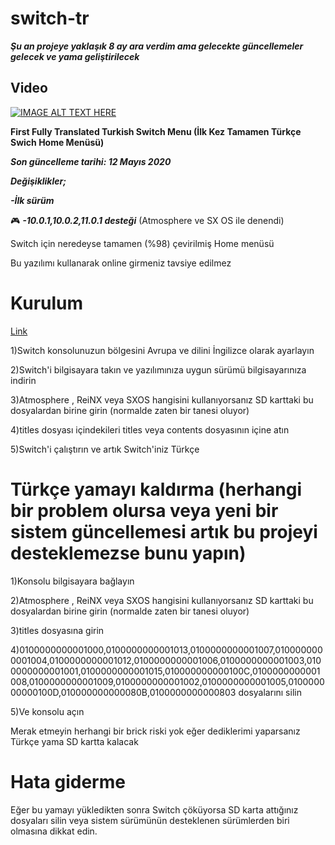 # switch-tr
***Şu an projeye yaklaşık 8 ay ara verdim ama gelecekte güncellemeler gelecek ve yama geliştirilecek***

## Video


[![IMAGE ALT TEXT HERE](http://img.youtube.com/vi/bmuwfdlgBCA/0.jpg)](http://www.youtube.com/watch?v=bmuwfdlgBCA)



**First Fully Translated Turkish Switch Menu (İlk Kez Tamamen Türkçe Swich Home Menüsü)**

***Son güncelleme tarihi: 12 Mayıs 2020***



***Değişiklikler;***


***-İlk sürüm***


:video_game: ***-10.0.1,10.0.2,11.0.1 desteği*** (Atmosphere ve SX OS ile denendi)


Switch için neredeyse tamamen (%98) çevirilmiş Home menüsü





Bu yazılımı kullanarak online girmeniz tavsiye edilmez


# Kurulum


[Link](https://github.com/metehankaygsz/switch-tr/releases)

1)Switch konsolunuzun bölgesini Avrupa ve dilini İngilizce olarak ayarlayın


2)Switch'i bilgisayara takın ve yazılımınıza uygun sürümü bilgisayarınıza indirin



3)Atmosphere , ReiNX veya SXOS hangisini kullanıyorsanız SD karttaki bu dosyalardan birine girin (normalde zaten bir tanesi oluyor)



4)titles dosyası içindekileri titles veya  contents dosyasının içine atın



5)Switch'i çalıştırın ve artık Switch'iniz Türkçe




# Türkçe yamayı kaldırma (herhangi bir problem olursa veya yeni bir sistem güncellemesi artık bu projeyi desteklemezse bunu yapın)



1)Konsolu bilgisayara bağlayın



2)Atmosphere , ReiNX veya SXOS hangisini kullanıyorsanız SD karttaki bu dosyalardan birine girin (normalde zaten bir tanesi oluyor)



3)titles dosyasına girin


4)0100000000001000,0100000000001013,0100000000001007,0100000000001004,0100000000001012,0100000000001006,0100000000001003,0100000000001001,0100000000001015,010000000000100C,0100000000001008,0100000000001009,0100000000001002,0100000000001005,010000000000100D,010000000000080B,0100000000000803 dosyalarını silin



5)Ve konsolu açın





Merak etmeyin herhangi bir brick riski yok eğer dediklerimi yaparsanız Türkçe yama SD kartta kalacak



# Hata giderme



Eğer bu yamayı yükledikten sonra Switch çöküyorsa SD karta attığınız dosyaları silin veya sistem sürümünün desteklenen sürümlerden biri olmasına dikkat edin.

